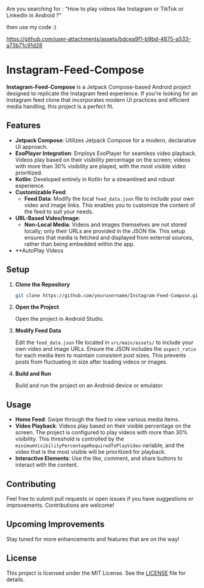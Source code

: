 Are you searching for : "How to play videos like Instagram or TikTok or LinkedIn in Android ?" 

then use my code :)

https://github.com/user-attachments/assets/bdcea9f1-b9bd-4875-a533-a73b71c91d28

# Instagram-Feed-Compose

**Instagram-Feed-Compose** is a Jetpack Compose-based Android project designed to replicate the Instagram feed experience. If you're looking for an Instagram feed clone that incorporates modern UI practices and efficient media handling, this project is a perfect fit.

## Features

- **Jetpack Compose**: Utilizes Jetpack Compose for a modern, declarative UI approach.
- **ExoPlayer Integration**: Employs ExoPlayer for seamless video playback. Videos play based on their visibility percentage on the screen; videos with more than 30% visibility are played, with the most visible video prioritized.
- **Kotlin**: Developed entirely in Kotlin for a streamlined and robust experience.
- **Customizable Feed**: 
  - **Feed Data**: Modify the local `feed_data.json` file to include your own video and image links. This enables you to customize the content of the feed to suit your needs.
- **URL-Based Video/Image**: 
  - **Non-Local Media**: Videos and images themselves are not stored locally; only their URLs are provided in the JSON file. This setup ensures that media is fetched and displayed from external sources, rather than being embedded within the app.
- **AutoPlay Videos

## Setup

1. **Clone the Repository**

    ```bash
    git clone https://github.com/yourusername/Instagram-Feed-Compose.git
    ```

2. **Open the Project**

    Open the project in Android Studio.

3. **Modify Feed Data**

    Edit the `feed_data.json` file located in `src/main/assets/` to include your own video and image URLs. Ensure the JSON includes the `aspect_ratio` for each media item to maintain consistent post sizes. This prevents posts from fluctuating in size after loading videos or images.

4. **Build and Run**

    Build and run the project on an Android device or emulator.

## Usage

- **Home Feed**: Swipe through the feed to view various media items.
- **Video Playback**: Videos play based on their visible percentage on the screen. The project is configured to play videos with more than 30% visibility. This threshold is controlled by the `minimumVisibilityPercentageRequiredToPlayVideo` variable, and the video that is the most visible will be prioritized for playback.
- **Interactive Elements**: Use the like, comment, and share buttons to interact with the content.

## Contributing

Feel free to submit pull requests or open issues if you have suggestions or improvements. Contributions are welcome!

## Upcoming Improvements

Stay tuned for more enhancements and features that are on the way!

## License

This project is licensed under the MIT License. See the [LICENSE](LICENSE) file for details.

